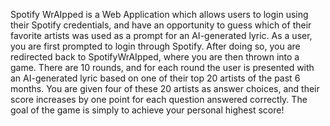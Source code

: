 Spotify WrAIpped is a Web Application which allows users to login using their Spotify credentials, and have an opportunity to guess which of their favorite artists was used as a prompt for an AI-generated lyric.
As a user, you are first prompted to login through Spotify. After doing so, you are redirected back to SpotifyWrAIpped, where you are then thrown into a game.
There are 10 rounds, and for each round the user is presented with an AI-generated lyric based on one of their top 20 artists of the past 6 months.
You are given four of these 20 artists as answer choices, and their score increases by one point for each question answered correctly.
The goal of the game is simply to achieve your personal highest score!
